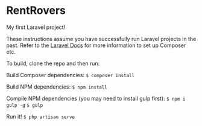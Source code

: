 # RentRovers

My first Laravel project!

These instructions assume you have successfully run Laravel projects in the past. Refer to the [Laravel Docs](https://laravel.com/docs/5.3) for more information to set up Composer etc. 

To build, clone the repo and then run: 

Build Composer dependencies:
`$ composer install`

Build NPM dependencies:
`$ npm install`

Compile NPM dependencies (you may need to install gulp first):
`$ npm i gulp -g`
`$ gulp`

Run it!
`$ php artisan serve`

